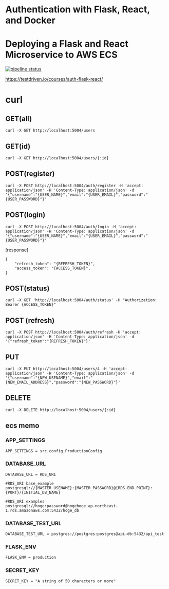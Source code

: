 # Authentication with Flask, React, and Docker
# Deploying a Flask and React Microservice to AWS ECS
[![pipeline status](https://gitlab.com/testdriven/flask-react-auth/badges/master/pipeline.svg)](https://gitlab.com/testdriven/flask-react-auth/commits/master)

https://testdriven.io/courses/auth-flask-react/

# curl
## GET(all)
```shell
curl -X GET http://localhost:5004/users
```

## GET(id)
```shell
curl -X GET http://localhost:5004/users/{:id}
```

## POST(register)
```shell
curl -X POST http://localhost:5004/auth/register -H 'accept: application/json' -H 'Content-Type: application/json' -d '{"username":"{USER_NAME}","email":"{USER_EMAIL}","password":"{USER_PASSWORD}"}'
```

## POST(login)
```shell
curl -X POST http://localhost:5004/auth/login -H 'accept: application/json' -H 'Content-Type: application/json' -d '{"username":"{USER_NAME}","email":"{USER_EMAIL}","password":"{USER_PASSWORD}"}'
```

[response]
```shell
{
    "refresh_token": "{REFRESH_TOKEN}",
    "access_token": "{ACCESS_TOKEN}",
}
```

## POST(status)
```shell
curl -X GET 'http://localhost:5004/auth/status' -H "Authorization: Bearer {ACCESS_TOKEN}"
```

## POST (refresh)
```shell
curl -X POST http://localhost:5004/auth/refresh -H 'accept: application/json' -H 'Content-Type: application/json' -d '{"refresh_token":"{REFRESH_TOKEN}"}'
```

## PUT
```shell
curl -X PUT http://localhost:5004/users/4 -H 'accept: application/json' -H 'Content-Type: application/json' -d '{"username":"{NEW_USENAME}","email":"{NEW_EMAIL_ADDRESS}","password":"{NEW_PASSWORD}"}'
```

## DELETE
```shell
curl -X DELETE http://localhost:5004/users/{:id}
```


## ecs memo
### APP_SETTINGS
```shell
APP_SETTINGS = src.config.ProductionConfig
```
### DATABASE_URL
```shell
DATABASE_URL = RDS_URI

#RDS_URI base_example
postgresql://{MASTER_USENAME}:{MASTER_PASSWORD}@{RDS_END_POINT}:{PORT}/{INITIAL_DB_NAME}

#RDS_URI examples
postgresql://hoge:password@hogehoge.ap-northeast-1.rds.amazonaws.com:5432/hoge_db
```
### DATABASE_TEST_URL
```
DATABASE_TEST_URL = postgres://postgres:postgres@api-db:5432/api_test
```
### FLASK_ENV
```shell
FLASK_ENV = production
```
### SECRET_KEY
```shell
SECRET_KEY = "A string of 50 characters or more"
```
